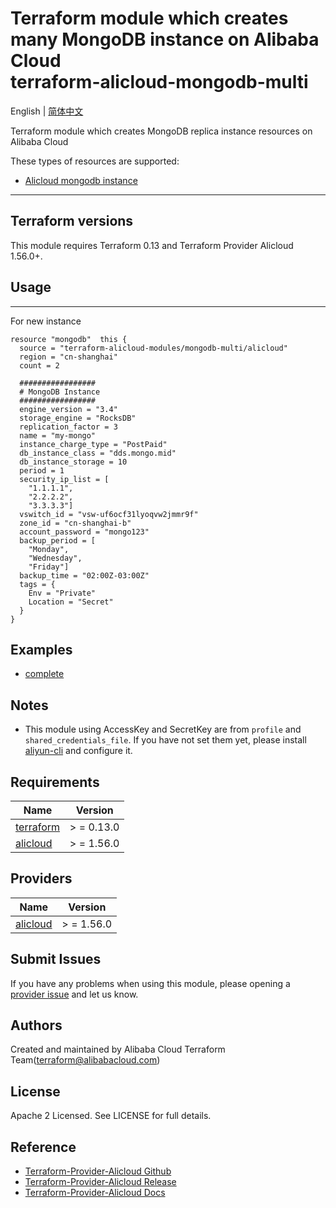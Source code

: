 Terraform module which creates many MongoDB instance on Alibaba Cloud  
terraform-alicloud-mongodb-multi
=====================================================================

English | [简体中文](https://github.com/terraform-alicloud-modules/terraform-alicloud-mongodb-multi/blob/master/README-cn.md)

Terraform module which creates MongoDB replica instance resources on Alibaba Cloud

These types of resources are supported:

* [Alicloud mongodb instance](https://www.terraform.io/docs/providers/alicloud/r/mongodb_instance.html)

----------------------

## Terraform versions

This module requires Terraform 0.13 and Terraform Provider Alicloud 1.56.0+.

## Usage

-----

For new instance

```hcl
resource "mongodb"  this {
  source = "terraform-alicloud-modules/mongodb-multi/alicloud"
  region = "cn-shanghai"
  count = 2

  #################
  # MongoDB Instance
  #################
  engine_version = "3.4"
  storage_engine = "RocksDB"
  replication_factor = 3
  name = "my-mongo"
  instance_charge_type = "PostPaid"
  db_instance_class = "dds.mongo.mid"
  db_instance_storage = 10
  period = 1
  security_ip_list = [
    "1.1.1.1",
    "2.2.2.2",
    "3.3.3.3"]
  vswitch_id = "vsw-uf6ocf31lyoqvw2jmmr9f"
  zone_id = "cn-shanghai-b"
  account_password = "mongo123"
  backup_period = [
    "Monday",
    "Wednesday",
    "Friday"]
  backup_time = "02:00Z-03:00Z"
  tags = {
    Env = "Private"
    Location = "Secret"
  }
}
```

## Examples

* [complete](https://github.com/terraform-alicloud-modules/terraform-alicloud-mongodb-multi/tree/master/examples/complete)


## Notes

* This module using AccessKey and SecretKey are from `profile` and `shared_credentials_file`.
If you have not set them yet, please install [aliyun-cli](https://github.com/aliyun/aliyun-cli#installation) and configure it.

## Requirements

| Name | Version |
|------|---------|
| <a name="requirement_terraform"></a> [terraform](#requirement\_terraform) | > = 0.13.0 |
| <a name="requirement_alicloud"></a> [alicloud](#requirement\_alicloud) | > = 1.56.0 |

## Providers

| Name | Version |
|------|---------|
| <a name="provider_alicloud"></a> [alicloud](#provider\_alicloud) | > = 1.56.0 |

## Submit Issues

If you have any problems when using this module, please opening
a [provider issue](https://github.com/aliyun/terraform-provider-alicloud/issues/new) and let us know.


Authors
---------
Created and maintained by Alibaba Cloud Terraform Team(terraform@alibabacloud.com)

License
----
Apache 2 Licensed. See LICENSE for full details.

Reference
---------
* [Terraform-Provider-Alicloud Github](https://github.com/terraform-providers/terraform-provider-alicloud)
* [Terraform-Provider-Alicloud Release](https://releases.hashicorp.com/terraform-provider-alicloud/)
* [Terraform-Provider-Alicloud Docs](https://www.terraform.io/docs/providers/alicloud/index.html)
